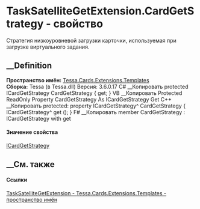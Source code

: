 # TaskSatelliteGetExtension.CardGetStrategy - свойство
Стратегия низкоуровневой загрузки карточки, используемая при загрузке
виртуального задания.
## __Definition
 **Пространство имён:**
[Tessa.Cards.Extensions.Templates](N_Tessa_Cards_Extensions_Templates.htm)  
 **Сборка:** Tessa (в Tessa.dll) Версия: 3.6.0.17
C# __Копировать
     protected ICardGetStrategy CardGetStrategy { get; }
VB __Копировать
     Protected ReadOnly Property CardGetStrategy As ICardGetStrategy
    	Get
C++ __Копировать
     protected:
    property ICardGetStrategy^ CardGetStrategy {
    	ICardGetStrategy^ get ();
    }
F# __Копировать
     member CardGetStrategy : ICardGetStrategy with get
#### Значение свойства
[ICardGetStrategy](T_Tessa_Cards_ComponentModel_ICardGetStrategy.htm)
##  __См. также
#### Ссылки
[TaskSatelliteGetExtension -
](T_Tessa_Cards_Extensions_Templates_TaskSatelliteGetExtension.htm)
[Tessa.Cards.Extensions.Templates - пространство
имён](N_Tessa_Cards_Extensions_Templates.htm)
